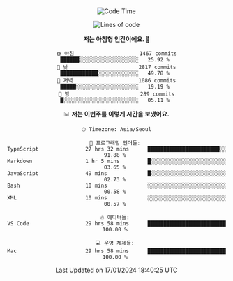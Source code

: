 <div align="center">

<br />

 <!--START_SECTION:waka-->
![Code Time](http://img.shields.io/badge/Code%20Time-1%2C942%20hrs%2027%20mins-blue)

![Lines of code](https://img.shields.io/badge/%EC%A0%80%EB%8A%94%20%EC%97%AC%ED%83%9C%EA%B9%8C%EC%A7%80%20-3.6%20million%20%EC%A4%84%EC%9D%98%20%EC%BD%94%EB%93%9C%EB%A5%BC%20%EC%9E%91%EC%84%B1%ED%96%88%EC%96%B4%EC%9A%94.-blue)

**저는 아침형 인간이에요. 🐤** 

```text
🌞 아침                     1467 commits        ██████░░░░░░░░░░░░░░░░░░░   25.92 % 
🌆 낮　                     2817 commits        ████████████░░░░░░░░░░░░░   49.78 % 
🌃 저녁                     1086 commits        █████░░░░░░░░░░░░░░░░░░░░   19.19 % 
🌙 밤　                     289 commits         █░░░░░░░░░░░░░░░░░░░░░░░░   05.11 % 
```


📊 **저는 이번주를 이렇게 시간을 보냈어요.** 

```text
🕑︎ Timezone: Asia/Seoul

💬 프로그래밍 언어들: 
TypeScript               27 hrs 32 mins      ███████████████████████░░   91.88 % 
Markdown                 1 hr 5 mins         █░░░░░░░░░░░░░░░░░░░░░░░░   03.65 % 
JavaScript               49 mins             █░░░░░░░░░░░░░░░░░░░░░░░░   02.73 % 
Bash                     10 mins             ░░░░░░░░░░░░░░░░░░░░░░░░░   00.58 % 
XML                      10 mins             ░░░░░░░░░░░░░░░░░░░░░░░░░   00.57 % 

🔥 에디터들: 
VS Code                  29 hrs 58 mins      █████████████████████████   100.00 % 

💻 운영 체제들: 
Mac                      29 hrs 58 mins      █████████████████████████   100.00 % 
```


 Last Updated on 17/01/2024 18:40:25 UTC
<!--END_SECTION:waka-->

</div>
